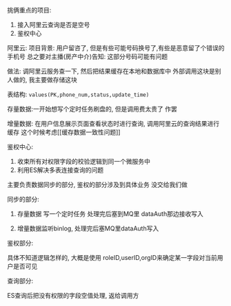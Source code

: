 挑俩重点的项目:
1. 接入阿里云查询是否是空号
2. 鉴权中心

阿里云:
项目背景: 用户留咨了, 但是有些可能号码换号了,有些是恶意留了个错误的手机号 总之要对主播(房产中介)告知: 这部分号码可能有问题

做法: 调阿里云服务查一下, 然后把结果缓存在本地和数据库中  外部调用这块是别人做的, 我主要做存储这块

表结构: `values(PK,phone_num,status,update_time)`

存量数据:一开始想写个定时任务刷盘的, 但是调用费太贵了 作罢

增量数据: 在用户信息展示页面查看状态时进行查询, 调用阿里云的查询结果进行缓存  这个时候考虑[[缓存数据一致性问题]]



鉴权中心:

1. 收束所有对权限字段的校验逻辑到同一个微服务中
2. 利用ES解决多表连接查询的问题

主要负责数据同步的部分, 鉴权的部分涉及到具体业务 没交给我们做

同步的部分: 

1. 存量数据 写一个定时任务 处理完后塞到MQ里 dataAuth那边接收写入

2. 增量数据监听binlog, 处理完后塞MQ里dataAuth写入

鉴权部分:

具体不知道逻辑怎样的, 大概是使用 roleID,userID,orgID来确定某一字段对当前用户是否可见

查询部分:

ES查询后把没有权限的字段空值处理, 返给调用方
